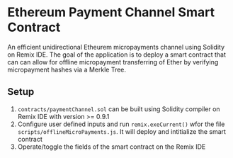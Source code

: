 # Ethereum Payment Channel Smart Contract
An efficient unidirectional Etheurem micropayments channel using Solidity on Remix IDE.
The goal of the application is to deploy a smart contract that can can allow for offline micropayment transferring of Ether by verifying micropayment hashes via a Merkle Tree.

## Setup
1. `contracts/paymentChannel.sol` can be built using Solidity compiler on Remix IDE with version >= 0.9.1
2. Configure user defined inputs and run `remix.exeCurrent()` wfor the file `scripts/offlineMicroPayments.js`. It will deploy and intitialize the smart contract
3. Operate/toggle the fields of the smart contract on the Remix IDE
